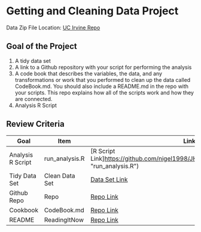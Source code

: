# Getting and Cleaning Data Project
Data Zip File Location: [UC Irvine Repo](https://d396qusza40orc.cloudfront.net/getdata%2Fprojectfiles%2FUCI%20HAR%20Dataset.zip "Clicking will download the data")

## Goal of the Project
1. A tidy data set 
2. A link to a Github repository with your script for performing the analysis 
3. A code book that describes the variables, the data, and any transformations or work that you performed to clean up the data called CodeBook.md. You should also include a README.md in the repo with your scripts. This repo explains how all of the scripts work and how they are connected.
4. Analysis R Script

## Review Criteria

Goal | Item | Link to Item
--- | --- | ---
Analysis R Script |  run_analysis.R |  [R Script Link]https://github.com/nigel1998/JHUDataScience/blob/main/run_analysis.R "run_analysis.R")
Tidy Data Set |  Clean Data Set |  [Data Set Link](https://github.com/nigel1998/JHUDataScience/blob/main/tidyData.txt "tidyData.txt")
Github Repo | Repo |  [Repo Link](https://github.com/nigel1998/JHUDataScience "Click to go to Repo")
Cookbook | CodeBook.md |  [Repo Link](https://github.com/nigel1998/JHUDataScience/blob/main/CodeBook.md "CodeBook.md")
README | ReadingItNow |  [Repo Link](https://github.com/nigel1998/JHUDataScience/blob/main/README.md "README.md")




